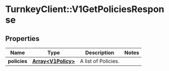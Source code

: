 # TurnkeyClient::V1GetPoliciesResponse

## Properties
Name | Type | Description | Notes
------------ | ------------- | ------------- | -------------
**policies** | [**Array&lt;V1Policy&gt;**](V1Policy.md) | A list of Policies. | 

